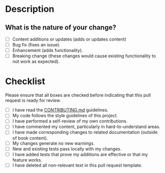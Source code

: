 <!-- _modified from [EmbeddedArtistry](https://embeddedartistry.com/blog/2017/08/04/a-github-pull-request-template-for-your-projects/)_
_referenced with modifications from [pycytominer](https://github.com/cytomining/pycytominer/blob/main/.github/PULL_REQUEST_TEMPLATE.md)_ -->

# Description

<!--
Thank you for your contribution to the Software Gardening Almanack!

Please _succinctly_ summarize your proposed change.
Namely, consider addressing the following questions:

- What motivated you to open this pull request?
- Were there any special adjustments you had to make to complete the work?
- Are there any issues which are related to this pull request (you may used a `#<digit>` to reference GitHub issues as links within this description)?

Also, if you haven't already, please use `pre-commit run --all-files` to help check your files using this project's pre-commit configuration.
-->

## What is the nature of your change?

- [ ] Content additions or updates (adds or updates content)
- [ ] Bug fix (fixes an issue).
- [ ] Enhancement (adds functionality).
- [ ] Breaking change (these changes would cause existing functionality to not work as expected).

# Checklist

Please ensure that all boxes are checked before indicating that this pull request is ready for review.

- [ ] I have read the [CONTRIBUTING.md](CONTRIBUTING.md) guidelines.
- [ ] My code follows the style guidelines of this project.
- [ ] I have performed a self-review of my own contributions.
- [ ] I have commented my content, particularly in hard-to-understand areas.
- [ ] I have made corresponding changes to related documentation (outside of book content).
- [ ] My changes generate no new warnings.
- [ ] New and existing tests pass locally with my changes.
- [ ] I have added tests that prove my additions are effective or that my feature works.
- [ ] I have deleted all non-relevant text in this pull request template.
